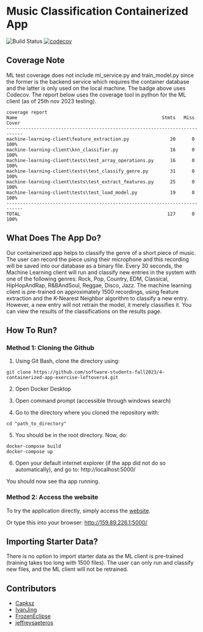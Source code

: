 # Music Classification Containerized App

![Build Status](https://github.com/software-students-fall2023/4-containerized-app-exercise-leftovers4/actions/workflows/build.yaml/badge.svg)
[![codecov](https://codecov.io/gh/Capksz/4-containerized-app-exercise-leftovers4/graph/badge.svg?token=70GKW3FWOV)](https://codecov.io/gh/Capksz/4-containerized-app-exercise-leftovers4)

## Coverage Note

ML test coverage does not include ml_service.py and train_model.py since the former is the backend service which requires the container database and the latter is only used on the local machine. The badge above uses Codecov. The report below uses the coverage tool in python for the ML client (as of 25th nov 2023 testing).

```
coverage report
Name                                                     Stmts   Miss  Cover
----------------------------------------------------------------------------
machine-learning-client\feature_extraction.py               20      0   100%
machine-learning-client\knn_classifier.py                   16      0   100%
machine-learning-client\tests\test_array_operations.py      16      0   100%
machine-learning-client\tests\test_classify_genre.py        31      0   100%
machine-learning-client\tests\test_extract_features.py      25      0   100%
machine-learning-client\tests\test_load_model.py            19      0   100%
----------------------------------------------------------------------------
TOTAL                                                      127      0   100%
```

## What Does The App Do?

Our containerized app helps to classify the genre of a short piece of music. The user can record the piece using their microphone and this recording will be saved into our database as a binary file. Every 30 seconds, the Machine Learning client will run and classify new entries in the system with one of the following genres: Rock, Pop, Country, EDM, Classical, HipHopAndRap, R&BAndSoul, Reggae, Disco, Jazz. The machine learning client is pre-trained on approximately 1500 recordings, using feature extraction and the K-Nearest Neighbor algorithm to classify a new entry. However, a new entry will not retrain the model, it merely classifies it. You can view the results of the classifications on the results page.

## How To Run?

### Method 1: Cloning the Github

1. Using Git Bash, clone the directory using:

```
git clone https://github.com/software-students-fall2023/4-containerized-app-exercise-leftovers4.git
```

2. Open Docker Desktop

3. Open command prompt (accessible through windows search)

4. Go to the directory where you cloned the repository with:
```
cd "path_to_directory"
```

5. You should be in the root directory. Now, do:
```
docker-compose build
docker-compose up
```

6. Open your default internet explorer (if the app did not do so automatically), and go to: http://localhost:5000/

You should now see tha app running.

### Method 2: Access the website

To try the application directly, simply access the [website](http://159.89.226.1:5000/).

Or type this into your browser: http://159.89.226.1:5000/

## Importing Starter Data?

There is no option to import starter data as the ML client is pre-trained (training takes too long with 1500 files). The user can only run and classify new files, and the ML client will not be retrained.

## Contributors

- [Capksz](https://github.com/Capksz)
- [IvanJing](https://github.com/IvanJing)
- [FrozenEclipse](https://github.com/FrozenEclipse)
- [jeffreysaeteros](https://github.com/jeffreysaeteros)


